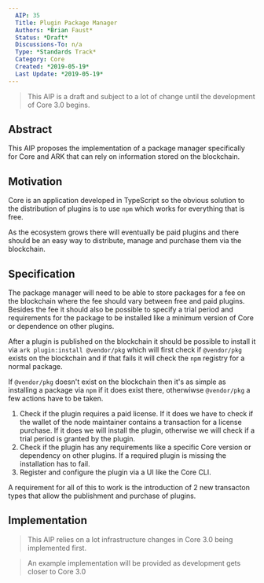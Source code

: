 ```yaml
---
  AIP: 35
  Title: Plugin Package Manager
  Authors: *Brian Faust*
  Status: *Draft*
  Discussions-To: n/a
  Type: *Standards Track*
  Category: Core
  Created: *2019-05-19*
  Last Update: *2019-05-19*
---
```


> This AIP is a draft and subject to a lot of change until the development of Core 3.0 begins.

## Abstract

This AIP proposes the implementation of a package manager specifically for Core and ARK that can rely on information stored on the blockchain.

## Motivation

Core is an application developed in TypeScript so the obvious solution to the distribution of plugins is to use `npm` which works for everything that is free.

As the ecosystem grows there will eventually be paid plugins and there should be an easy way to distribute, manage and purchase them via the blockchain.

## Specification

The package manager will need to be able to store packages for a fee on the blockchain where the fee should vary between free and paid plugins. Besides the fee it should also be possible to specify a trial period and requirements for the package to be installed like a minimum version of Core or dependence on other plugins.

After a plugin is published on the blockchain it should be possible to install it via `ark plugin:install @vendor/pkg` which will first check if `@vendor/pkg` exists on the blockchain and if that fails it will check the `npm` registry for a normal package.

If `@vendor/pkg` doesn't exist on the blockchain then it's as simple as installing a package via `npm` if it does exist there, otherwiwse `@vendor/pkg` a few actions have to be taken.

1. Check if the plugin requires a paid license. If it does we have to check if the wallet of the node maintainer contains a transaction for a license purchase. If it does we will install the plugin, otherwise we will check if a trial period is granted by the plugin.
2. Check if the plugin has any requirements like a specific Core version or dependency on other plugins. If a required plugin is missing the installation has to fail.
3. Register and configure the plugin via a UI like the Core CLI.

A requirement for all of this to work is the introduction of 2 new transacton types that allow the publishment and purchase of plugins.

## Implementation

> This AIP relies on a lot infrastructure changes in Core 3.0 being implemented first.

> An example implementation will be provided as development gets closer to Core 3.0
